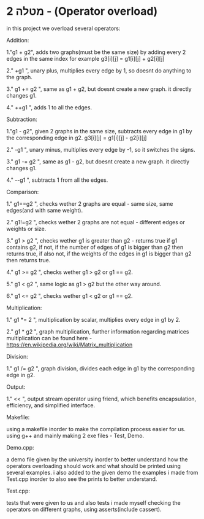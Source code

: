 # מטלה 2 - (Operator overload)


in this project we overload several operators:

Addition:

1."g1 + g2", adds two graphs(must be the same size) by adding every 2 edges in the same index for example
g3[i][j] = g1[i][j] + g2[i][j]

2." +g1 ", unary plus, multiplies every edge by 1, so  doesnt do anything to the graph.

3." g1 += g2 ", same as g1 + g2, but doesnt create a new graph. it directly changes g1.

4." ++g1 ", adds 1 to all the edges.

Subtraction:

1."g1 - g2", given 2 graphs in the same size, subtracts every edge in g1 by the corresponding edge in g2.
g3[i][j] = g1[i][j] - g2[i][j]

2." -g1 ", unary minus, multiplies every edge by -1, so  it switches the signs.

3." g1 -= g2 ", same as g1 - g2, but doesnt create a new graph. it directly changes g1.

4." --g1 ", subtracts 1 from all the edges.

Comparison:

1." g1==g2 ", checks wether 2 graphs are equal - same size, same edges(and with same weight).

2." g1!=g2 ", checks wether 2 graphs are not equal - different edges or weights or size.

3." g1 > g2 ", checks wether g1 is greater than g2 - returns true if g1 contains g2, if not, if the number of edges of g1 is bigger than g2 then returns true, if also not, if the weights of the edges in g1 is bigger than g2 then returns true.

4." g1 >= g2 ", checks wether g1 > g2 or g1 == g2.

5." g1 < g2 ", same logic as g1 > g2 but the other way around.

6." g1 <= g2 ", checks wether g1 < g2 or g1 == g2.

Multiplication:

1." g1 *= 2 ", multiplication by scalar, multiplies every edge in g1 by 2.

2." g1 * g2 ", graph multiplication, further information regarding matrices multiplication can be found here -
https://en.wikipedia.org/wiki/Matrix_multiplication

Division:

1." g1 /= g2 ", graph division, divides each edge in g1 by the corresponding edge in g2.

Output:

1." << ", output stream operator using friend, which benefits encapsulation, efficiency, and simplified interface.


Makefile: 

using a makefile inorder to make the compilation process easier for us. 
using g++ and mainly making 2 exe files - Test, Demo.

Demo.cpp:

a demo file given by the university inorder to better understand how the operators overloading should work and what should be printed using several examples.
i also added to the given demo the examples i made from Test.cpp inorder to also see the prints to better understand.

Test.cpp:

tests that were given to us and also tests i made myself checking the operators on different graphs,
using asserts(include cassert).



